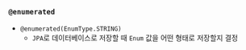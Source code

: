### `@enumerated`

- `@enumerated(EnumType.STRING)`
    + `JPA`로 데이터베이스로 저장할 때 `Enum` 값을 어떤 형태로 저장할지 결정